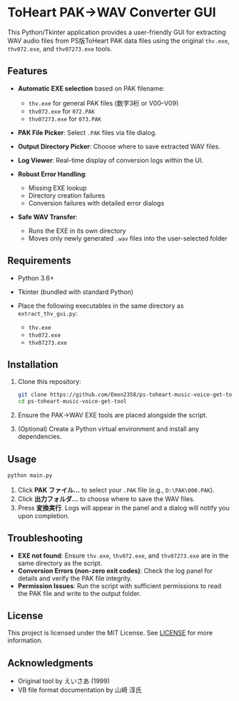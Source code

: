 # ToHeart PAK→WAV Converter GUI

This Python/Tkinter application provides a user-friendly GUI for extracting WAV audio files from PS版ToHeart PAK data files using the original `thv.exe`, `thv072.exe`, and `thv07273.exe` tools.

## Features

* **Automatic EXE selection** based on PAK filename:

  * `thv.exe` for general PAK files (数字3桁 or V00–V09)
  * `thv072.exe` for `072.PAK`
  * `thv07273.exe` for `073.PAK`
* **PAK File Picker**: Select `.PAK` files via file dialog.
* **Output Directory Picker**: Choose where to save extracted WAV files.
* **Log Viewer**: Real-time display of conversion logs within the UI.
* **Robust Error Handling**:

  * Missing EXE lookup
  * Directory creation failures
  * Conversion failures with detailed error dialogs
* **Safe WAV Transfer**:

  * Runs the EXE in its own directory
  * Moves only newly generated `.wav` files into the user-selected folder

## Requirements

* Python 3.6+
* Tkinter (bundled with standard Python)
* Place the following executables in the same directory as `extract_thv_gui.py`:

  * `thv.exe`
  * `thv072.exe`
  * `thv07273.exe`

## Installation

1. Clone this repository:

   ```bash
   git clone https://github.com/Emon2358/ps-toheart-music-voice-get-tool.git
   cd ps-toheart-music-voice-get-tool
   ```
2. Ensure the PAK→WAV EXE tools are placed alongside the script.
3. (Optional) Create a Python virtual environment and install any dependencies.

## Usage

```bash
python main.py
```

1. Click **PAK ファイル…** to select your `.PAK` file (e.g., `D:\PAK\000.PAK`).
2. Click **出力フォルダ…** to choose where to save the WAV files.
3. Press **変換実行**. Logs will appear in the panel and a dialog will notify you upon completion.

## Troubleshooting

* **EXE not found**: Ensure `thv.exe`, `thv072.exe`, and `thv07273.exe` are in the same directory as the script.
* **Conversion Errors (non-zero exit codes)**: Check the log panel for details and verify the PAK file integrity.
* **Permission Issues**: Run the script with sufficient permissions to read the PAK file and write to the output folder.

## License

This project is licensed under the MIT License. See [LICENSE](LICENSE) for more information.

## Acknowledgments

* Original tool by えいさあ (1999)
* VB file format documentation by 山崎 淳氏
